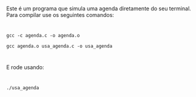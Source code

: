 #
Este é um programa que simula uma agenda diretamente do seu terminal. Para compilar use os seguintes comandos:
#

```
gcc -c agenda.c -o agenda.o

gcc agenda.o usa_agenda.c -o usa_agenda
```

#
E rode usando:
#

```
./usa_agenda
```